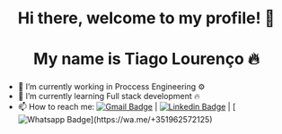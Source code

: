 <p align="center">
  <h1 align="center">  Hi there, welcome to my profile! 👋</h1>
  <h1 align="center">  My name is Tiago Lourenço 🔥</h1> 
</p>
<h3></h3>



* 🔭 I’m currently working in Proccess Engineering ⚙
* 🌱 I’m currently learning Full stack development 🔥
* 📫 How to reach me: 
[![Gmail Badge](https://img.shields.io/badge/-Gmail-c14438?style=flat-square&logo=Gmail&logoColor=white&link=mailto:martins.e.louren@gmail.com)](mailto:martins.e.louren@gmail.com) |
[![Linkedin Badge](https://img.shields.io/badge/-LinkedIn-blue?style=flat-square&logo=Linkedin&logoColor=white&link=https://www.linkedin.com/in/tiagolourenco00/)](https://www.linkedin.com/in/tiagolourenco00/) |
[![Whatsapp Badge](https://img.shields.io/static/v1?message=Whatsapp&logo=whatsapp&label=&color=25D366&logoColor=white&labelColor=&style=for-the-badge")](https://wa.me/+351962572125)



<!--
**TL086/TL086** is a ✨ _special_ ✨ repository because its `README.md` (this file) appears on your GitHub profile.

Here are some ideas to get you started:

- 🔭 I’m currently working as a Proccess Engineer
- 🌱 I’m currently learning ...
- 👯 I’m looking to collaborate on ...
- 🤔 I’m looking for help with ...
- 💬 Ask me about ...
- 📫 How to reach me: ...
- 😄 Pronouns: ...
- ⚡ Fun fact: ...
-->

